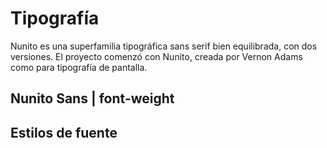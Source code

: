 <script setup>
    import NunitoSans from '../components/typography/NunitoSans.vue'
    
</script>
# Tipografía

Nunito es una superfamilia tipográfica sans serif bien equilibrada, con dos versiones. El proyecto comenzó con Nunito, creada por Vernon Adams como para tipografía de pantalla.

## Nunito Sans | font-weight

<NunitoSans/>

## Estilos de fuente